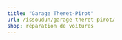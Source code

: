 ```yaml
---
title: "Garage Theret-Pirot"
url: /issoudun/garage-theret-pirot/
shop: réparation de voitures
---
```

